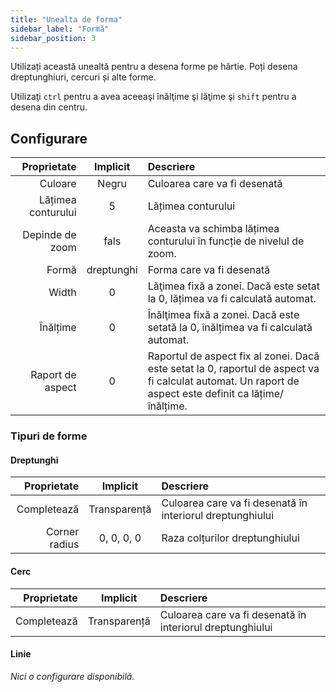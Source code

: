 ```yaml
---
title: "Unealta de forma"
sidebar_label: "Formă"
sidebar_position: 3
---
```



Utilizați această unealtă pentru a desena forme pe hârtie. Poți desena dreptunghiuri, cercuri și alte forme.

Utilizaţi `ctrl` pentru a avea aceeaşi înălţime şi lăţime şi `shift` pentru a desena din centru.

## Configurare

|        Proprietate |  Implicit  | Descriere                                                                                                                                              |
| ------------------:|:----------:|:------------------------------------------------------------------------------------------------------------------------------------------------------ |
|            Culoare |   Negru    | Culoarea care va fi desenată                                                                                                                           |
| Lățimea conturului |     5      | Lățimea conturului                                                                                                                                     |
|    Depinde de zoom |    fals    | Aceasta va schimba lățimea conturului în funcție de nivelul de zoom.                                                                                   |
|              Formă | dreptunghi | Forma care va fi desenată                                                                                                                              |
|              Width |     0      | Lăţimea fixă a zonei. Dacă este setat la 0, lățimea va fi calculată automat.                                                                           |
|           Înălțime |     0      | Înălţimea fixă a zonei. Dacă este setată la 0, înălțimea va fi calculată automat.                                                                      |
|   Raport de aspect |     0      | Raportul de aspect fix al zonei. Dacă este setat la 0, raportul de aspect va fi calculat automat. Un raport de aspect este definit ca lățime/înălțime. |

### Tipuri de forme

#### Dreptunghi

|   Proprietate |   Implicit   | Descriere                                                 |
| -------------:|:------------:|:--------------------------------------------------------- |
|   Completează | Transparență | Culoarea care va fi desenată în interiorul dreptunghiului |
| Corner radius |  0, 0, 0, 0  | Raza colțurilor dreptunghiului                            |

#### Cerc

| Proprietate |   Implicit   | Descriere                                                 |
| -----------:|:------------:|:--------------------------------------------------------- |
| Completează | Transparență | Culoarea care va fi desenată în interiorul dreptunghiului |

#### Linie

*Nici o configurare disponibilă.*

